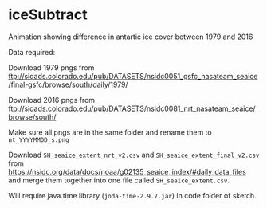 # iceSubtract
Animation showing difference in antartic ice cover between 1979 and 2016

Data required:

Download 1979 pngs from ftp://sidads.colorado.edu/pub/DATASETS/nsidc0051_gsfc_nasateam_seaice/final-gsfc/browse/south/daily/1979/

Download 2016 pngs from ftp://sidads.colorado.edu/pub/DATASETS/nsidc0081_nrt_nasateam_seaice/browse/south/

Make sure all pngs are in the same folder and rename them to `nt_YYYYMMDD_s.png`

Download `SH_seaice_extent_nrt_v2.csv` and `SH_seaice_extent_final_v2.csv` from https://nsidc.org/data/docs/noaa/g02135_seaice_index/#daily_data_files and merge them together into one file called `SH_seaice_extent.csv`.

Will require java.time library (`joda-time-2.9.7.jar`) in code folder of sketch.
